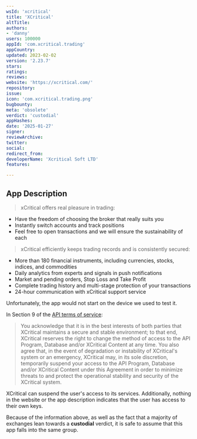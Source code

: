 ```yaml
---
wsId: 'xcritical'
title: 'XCritical'
altTitle: 
authors:
- 'danny'
users: 100000
appId: 'com.xcritical.trading'
appCountry: 
updated: 2023-02-02
version: '2.23.7'
stars: 
ratings: 
reviews: 
website: 'https://xcritical.com/'
repository: 
issue: 
icon: 'com.xcritical.trading.png'
bugbounty: 
meta: 'obsolete'
verdict: 'custodial'
appHashes: 
date: '2025-01-27'
signer: 
reviewArchive: 
twitter: 
social: 
redirect_from: 
developerName: 'Xcritical Soft LTD'
features: 

---
```


## App Description

> xCritical offers real pleasure in trading:
  - Have the freedom of choosing the broker that really suits you
  - Instantly switch accounts and track positions
  - Feel free to open transactions and we will ensure the sustainability of each
>
> xCritical efficiently keeps trading records and is consistently secured:
  - More than 180 financial instruments, including currencies, stocks, indices, and commodities
  - Daily analytics from experts and signals in push notifications
  - Market and pending orders, Stop Loss and Take Profit
  - Complete trading history and multi-stage protection of your transactions
  - 24-hour communication with xCritical support service

Unfortunately, the app would not start on the device we used to test it.

In Section 9 of the [API terms of service](https://xcritical.com/about-us/api-terms-of-service/):

> You acknowledge that it is in the best interests of both parties that XCritical maintains a secure and stable environment; to that end, XCritical reserves the right to change the method of access to the API Program, Database and/or XCritical Content at any time. You also agree that, in the event of degradation or instability of XCritical's system or an emergency, XCritical may, in its sole discretion, temporarily suspend your access to the API Program, Database and/or XCritical Content under this Agreement in order to minimize threats to and protect the operational stability and security of the XCritical system.

XCritical can suspend the user's access to its services. Additionally, nothing in the website or the app description indicates that the user has access to their own keys.

Because of the information above, as well as the fact that a majority of exchanges lean towards a **custodial** verdict, it is safe to assume that this app falls into the same group.

